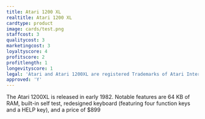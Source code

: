 ```yaml
---
title: Atari 1200 XL
realtitle: Atari 1200 XL
cardtype: product
image: cards/test.png
staffcost: 3
qualitycost: 3
marketingcost: 3
loyaltyscore: 4
profitscore: 2
profitlength: 1
longevityscore: 1
legal: 'Atari and Atari 1200XL are registered Trademarks of Atari Interactive, Inc'
approved: 'Y'
---
```


The Atari 1200XL is released in early 1982. Notable features are 64 KB of RAM, built-in self test, redesigned keyboard (featuring four function keys and a HELP key), and a price of $899
